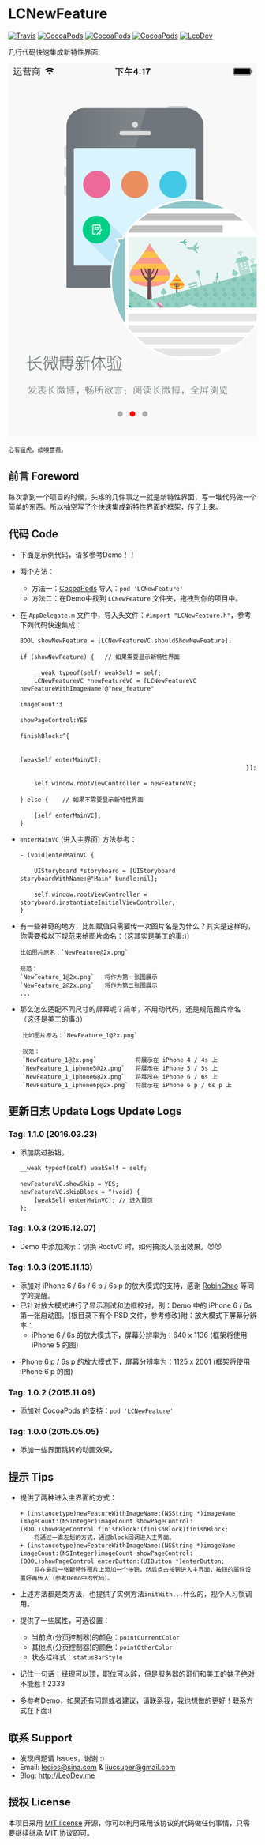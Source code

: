 # LCNewFeature

[![Travis](https://img.shields.io/travis/LeoiOS/LCNewFeature.svg?style=flat)](https://travis-ci.org/LeoiOS/LCNewFeature)
[![CocoaPods](https://img.shields.io/cocoapods/v/LCNewFeature.svg)](http://cocoadocs.org/docsets/LCNewFeature)
[![CocoaPods](https://img.shields.io/cocoapods/l/LCNewFeature.svg)](https://raw.githubusercontent.com/LeoiOS/LCNewFeature/master/LICENSE)
[![CocoaPods](https://img.shields.io/cocoapods/p/LCNewFeature.svg)](http://cocoadocs.org/docsets/LCNewFeature)
[![LeoDev](https://img.shields.io/badge/blog-LeoDev.me-brightgreen.svg)](http://leodev.me)

几行代码快速集成新特性界面!

![image](https://github.com/LeoiOS/LCNewFeature/blob/master/ScreenShot.png)

  ````
  心有猛虎，细嗅蔷薇。
  ````



## 前言 Foreword
每次拿到一个项目的时候，头疼的几件事之一就是新特性界面，写一堆代码做一个简单的东西。所以抽空写了个快速集成新特性界面的框架，传了上来。



## 代码 Code

* 下面是示例代码，请多参考Demo！！

* 两个方法：
  - 方法一：[CocoaPods](https://cocoapods.org/) 导入：`pod 'LCNewFeature'`
  - 方法二：在Demo中找到 `LCNewFeature` 文件夹，拖拽到你的项目中。

* 在 `AppDelegate.m` 文件中，导入头文件：`#import "LCNewFeature.h"`，参考下列代码快速集成：

  ````objc
  BOOL showNewFeature = [LCNewFeatureVC shouldShowNewFeature];

  if (showNewFeature) {   // 如果需要显示新特性界面

      __weak typeof(self) weakSelf = self;
      LCNewFeatureVC *newFeatureVC = [LCNewFeatureVC newFeatureWithImageName:@"new_feature"
                                                                  imageCount:3
                                                              showPageControl:YES
                                                                  finishBlock:^{

                                                                      [weakSelf enterMainVC];
                                                                  }];

      self.window.rootViewController = newFeatureVC;

  } else {    // 如果不需要显示新特性界面

      [self enterMainVC];
  }
  ````

* `enterMainVC` (进入主界面) 方法参考：

    ````objc
    - (void)enterMainVC {

        UIStoryboard *storyboard = [UIStoryboard storyboardWithName:@"Main" bundle:nil];

        self.window.rootViewController = storyboard.instantiateInitialViewController;
    }
    ````

* 有一些神奇的地方，比如赋值只需要传一次图片名是为什么？其实是这样的，你需要按以下规范来给图片命名：（这其实是美工的事:)）
    ````
    比如图片原名：`NewFeature@2x.png`

    规范：
    `NewFeature_1@2x.png`   将作为第一张图展示
    `NewFeature_2@2x.png`   将作为第二张图展示
    ...
    ````

* 那么怎么适配不同尺寸的屏幕呢？简单，不用动代码，还是规范图片命名：（这还是美工的事:)）
````
    比如图片原名：`NewFeature_1@2x.png`

    规范：
    `NewFeature_1@2x.png`           将展示在 iPhone 4 / 4s 上
    `NewFeature_1_iphone5@2x.png`   将展示在 iPhone 5 / 5s 上
    `NewFeature_1_iphone6@2x.png`   将展示在 iPhone 6 / 6s 上
    `NewFeature_1_iphone6p@2x.png`  将展示在 iPhone 6 p / 6s p 上
````



## 更新日志 Update Logs Update Logs


### Tag: 1.1.0 (2016.03.23)

* 添加跳过按钮。

  ````objc
  __weak typeof(self) weakSelf = self;

  newFeatureVC.showSkip = YES;
  newFeatureVC.skipBlock = ^(void) {
      [weakSelf enterMainVC]; // 进入首页
  };
  ````


### Tag: 1.0.3 (2015.12.07)
* Demo 中添加演示：切换 RootVC 时，如何搞淡入淡出效果。😈😈



### Tag: 1.0.3 (2015.11.13)
* 添加对 iPhone 6 / 6s / 6 p / 6s p 的放大模式的支持，感谢 [RobinChao](https://github.com/RobinChao) 等同学的提醒。
* 已针对放大模式进行了显示测试和边框校对，例：Demo 中的 iPhone 6 / 6s 第一张启动图。(根目录下有个 PSD 文件，参考修改)附：放大模式下屏幕分辨率：
  - iPhone 6 / 6s 的放大模式下，屏幕分辨率为：640 x 1136 (框架将使用 iPhone 5 的图)
- iPhone 6 p / 6s p 的放大模式下，屏幕分辨率为：1125 x 2001 (框架将使用 iPhone 6 p 的图)


### Tag: 1.0.2 (2015.11.09)
* 添加对 [CocoaPods](https://cocoapods.org/) 的支持：`pod 'LCNewFeature'`


### Tag: 1.0.0 (2015.05.05)
* 添加一些界面跳转的动画效果。



## 提示 Tips
* 提供了两种进入主界面的方式：

    ```objc
    + (instancetype)newFeatureWithImageName:(NSString *)imageName imageCount:(NSInteger)imageCount showPageControl:(BOOL)showPageControl finishBlock:(finishBlock)finishBlock;
        将通过一直左划的方式，通过block回调进入主界面。
    + (instancetype)newFeatureWithImageName:(NSString *)imageName imageCount:(NSInteger)imageCount showPageControl:(BOOL)showPageControl enterButton:(UIButton *)enterButton;
        将在最后一张新特性图片上添加一个按钮，然后点击按钮进入主界面，按钮的属性设置好再传入（参考Demo中的代码）。
    ```

* 上述方法都是类方法，也提供了实例方法`initWith...`什么的，视个人习惯调用。

* 提供了一些属性，可选设置：

    - 当前点(分页控制器)的颜色：`pointCurrentColor`
    - 其他点(分页控制器)的颜色：`pointOtherColor`
    - 状态栏样式：`statusBarStyle`

* 记住一句话：经理可以顶，职位可以辞，但是服务器的哥们和美工的妹子绝对不能惹！2333

* 多参考Demo，如果还有问题或者建议，请联系我，我也想做的更好！联系方式在下面:)



## 联系 Support
* 发现问题请 Issues，谢谢 :)
* Email: leoios@sina.com & liucsuper@gmail.com
* Blog:  http://LeoDev.me



## 授权 License
本项目采用 [MIT license](http://opensource.org/licenses/MIT) 开源，你可以利用采用该协议的代码做任何事情，只需要继续继承 MIT 协议即可。
